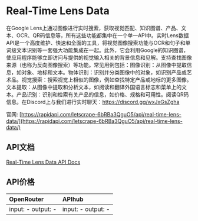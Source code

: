 # Real-Time Lens Data

在Google Lens上通过图像进行实时搜索，获取视觉匹配、知识图谱、产品、文本、OCR、QR码信息等，所有这些功能都集中在一个单一API中。实时Lens数据API是一个高度维护、快速和全面的工具，将视觉图像搜索功能与OCR和句子和单词级文本识别等一套强大功能集成在一起。此外，它会利用Google的知识图谱，使应用程序能够立即访问与提供的视觉输入相关的背景信息和见解。支持查找图像来源（也称为反向图像搜索）等功能。常见用例包括：图像识别：从图像中提取信息，如对象、地标和文本。物体识别：识别并分类图像中的对象，如识别产品或艺术品。视觉搜索：搜索视觉上相似的图像，例如查找特定产品或地标的更多图像。文本提取：从图像中提取和分析文本，如阅读和翻译外国语言标志和菜单上的文本。产品识别：识别和检索有关产品的信息，如价格、规格和可用性。阅读QR码信息。在Discord上与我们进行实时聊天：https://discord.gg/wxJxGsZgha

官网: [https://rapidapi.com/letscrape-6bRBa3QguO5/api/real-time-lens-data/](https://rapidapi.com/letscrape-6bRBa3QguO5/api/real-time-lens-data/)

## API文档

[Real-Time Lens Data API Docs](../apis/zh/Real-Time_Lens_Data.md)

## API价格

| OpenRouter | APIhub |
|:---|:---|
| input: - output: - | input: - output: - |
